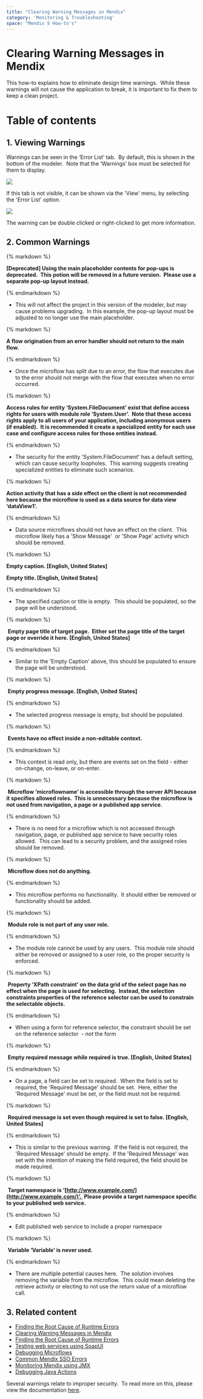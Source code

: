 ```yaml
---
title: "Clearing Warning Messages in Mendix"
category: 'Monitoring & Troubleshooting'
space: "Mendix 5 How-to's"
---
```

# Clearing Warning Messages in Mendix

This how-to explains how to eliminate design time warnings.  While these warnings will not cause the application to break, it is important to fix them to keep a clean project.

# Table of contents

## 1. Viewing Warnings

Warnings can be seen in the ‘Error List’ tab.  By default, this is shown in the bottom of the modeler.  Note that the ‘Warnings’ box must be selected for them to display.

![](attachments/11436111/13402334.png)

If this tab is not visible, it can be shown via the 'View' menu, by selecting the 'Error List' option.

![](attachments/11436111/13402336.png)

The warning can be double clicked or right-clicked to get more information.



## 2\. Common Warnings

<div class="alert alert-warning">{% markdown %}

**[Deprecated] Using the main placeholder contents for pop-ups is deprecated.  This potion will be removed in a future version.  Please use a separate pop-up layout instead.**

{% endmarkdown %}</div>

*   This will not affect the project in this version of the modeler, but may cause problems upgrading.  In this example, the pop-up layout must be adjusted to no longer use the main placeholder.

<div class="alert alert-warning">{% markdown %}

**A flow origination from an error handler should not return to the main flow.**

{% endmarkdown %}</div>

*   Once the microflow has split due to an error, the flow that executes due to the error should not merge with the flow that executes when no error occurred. 

<div class="alert alert-warning">{% markdown %}

**Access rules for entity ‘System.FileDocument’ exist that define access rights for users with module role ‘System.User’.  Note that these access rights apply to all users of your application, including anonymous users (if enabled).  It is recommended it create a specialized entity for each use case and configure access rules for those entities instead.**

{% endmarkdown %}</div>

*   The security for the entity 'System.FileDocument' has a default setting, which can cause security loopholes.  This warning suggests creating specialized entities to eliminate such scenarios. 

<div class="alert alert-warning">{% markdown %}

**Action activity that has a side effect on the client is not recommended here because the microflow is used as a data source for data view ‘dataView1’.**

{% endmarkdown %}</div>

*   Data source microflows should not have an effect on the client.  This microflow likely has a 'Show Message'  or 'Show Page' activity which should be removed. 

<div class="alert alert-warning">{% markdown %}

**Empty caption. [English, United States]**

**Empty title. [English, United States]**

{% endmarkdown %}</div>

*   The specified caption or title is empty.  This should be populated, so the page will be understood.

<div class="alert alert-warning">{% markdown %}

 **Empty page title of target page.  Either set the page title of the target page or override it here. [English, United States]**

{% endmarkdown %}</div>

*   Similar to the 'Empty Caption' above, this should be populated to ensure the page will be understood.

<div class="alert alert-warning">{% markdown %}

 **Empty progress message. [English, United States]**

{% endmarkdown %}</div>

*   The selected progress message is empty, but should be populated.

<div class="alert alert-warning">{% markdown %}

 **Events have no effect inside a non-editable context.**

{% endmarkdown %}</div>

*   This context is read only, but there are events set on the field - either on-change, on-leave, or on-enter.  

<div class="alert alert-warning">{% markdown %}

 **Microflow ‘microflowname’ is accessible through the server API because it specifies allowed roles.  This is unnecessary because the microflow is not used from navigation, a page or a published app service.**

{% endmarkdown %}</div>

*   There is no need for a microflow which is not accessed through navigation, page, or published app service to have security roles allowed.  This can lead to a security problem, and the assigned roles should be removed.  

<div class="alert alert-warning">{% markdown %}

 **Microflow does not do anything.**

{% endmarkdown %}</div>

*   This microflow performs no functionality.  It should either be removed or functionality should be added. 

<div class="alert alert-warning">{% markdown %}

 **Module role is not part of any user role.**

{% endmarkdown %}</div>

*   The module role cannot be used by any users.  This module role should either be removed or assigned to a user role, so the proper security is enforced.

<div class="alert alert-warning">{% markdown %}

 **Property ‘XPath constraint’ on the data grid of the select page has no effect when the page is used for selecting.  Instead, the selection constraints properties of the reference selector can be used to constrain the selectable objects.**

{% endmarkdown %}</div>

*   When using a form for reference selector, the constraint should be set on the reference selector  - _not_ the form

<div class="alert alert-warning">{% markdown %}

 **Empty required message while required is true. [English, United States]**

{% endmarkdown %}</div>

*   On a page, a field can be set to required.  When the field is set to required, the 'Required Message' should be set.  Here, either the 'Required Message' must be set, or the field must not be required. 

<div class="alert alert-warning">{% markdown %}

 **Required message is set even though required is set to false. [English, United States]**

{% endmarkdown %}</div>

*   This is similar to the previous warning.  If the field is not required, the 'Required Message' should be empty.  If the 'Required Message' was set with the intention of making the field required, the field should be made required. 

<div class="alert alert-warning">{% markdown %}

 **Target namespace is ‘[http://www.example.com/](http://www.example.com/)’.  Please provide a target namespace specific to your published web service.**

{% endmarkdown %}</div>

*   Edit published web service to include a proper namespace

<div class="alert alert-warning">{% markdown %}

 **Variable ‘Variable’ is never used.**

{% endmarkdown %}</div>

*   There are multiple potential causes here.  The solution involves removing the variable from the microflow.  This could mean deleting the retrieve activity or electing to not use the return value of a microflow call.



## 3\. Related content

*   [Finding the Root Cause of Runtime Errors](finding-the-root-cause-of-runtime-errors)
*   [Clearing Warning Messages in Mendix](clearing-warning-messages-in-mendix)
*   [Finding the Root Cause of Runtime Errors](/howto6/finding-the-root-cause-of-runtime-errors)
*   [Testing web services using SoapUI](testing-web-services-using-soapui)
*   [Debugging Microflows](debugging-microflows)
*   [Common Mendix SSO Errors](common-mendix-sso-errors)
*   [Monitoring Mendix using JMX](monitoring-mendix-using-jmx)
*   [Debugging Java Actions](debugging-java-actions)



Several warnings relate to improper security.  To read more on this, please view the documentation [here](/refguide5/project-security).
